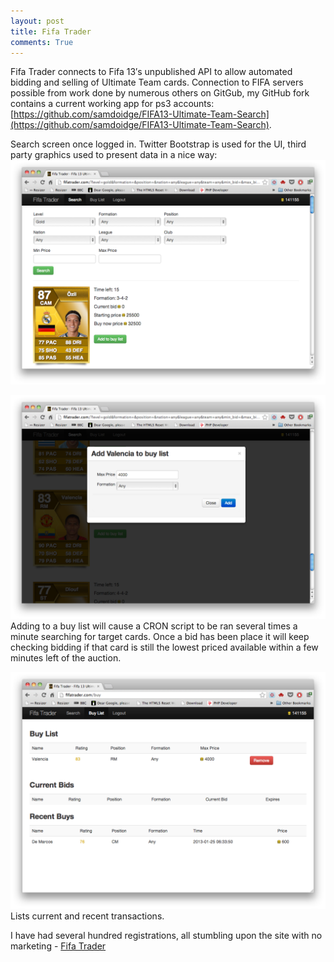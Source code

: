 ```yaml
---
layout: post
title: Fifa Trader
comments: True
---
```


Fifa Trader connects to Fifa 13′s unpublished API to allow automated bidding and selling of Ultimate Team cards. Connection to FIFA servers possible from work done by numerous others on GitGub, my GitHub fork contains a current working app for ps3 accounts: [https://github.com/samdoidge/FIFA13-Ultimate-Team-Search](https://github.com/samdoidge/FIFA13-Ultimate-Team-Search).


Search screen once logged in. Twitter Bootstrap is used for the UI, third party graphics used to present data in a nice way:
![Fifatrader](/assets/fifatrader.png)


![Fifatrader Buy](/assets/fifatrader-buy.png)
Adding to a buy list will cause a CRON script to be ran several times a minute searching for target cards. Once a bid has been place it will keep checking bidding if that card is still the lowest priced available within a few minutes left of the auction.

![Fifatrader Dashboard](/assets/fifatrader-dashboard.png)
Lists current and recent transactions.

I have had several hundred registrations, all stumbling upon the site with no marketing - [Fifa Trader](http://fifatrader.com)
